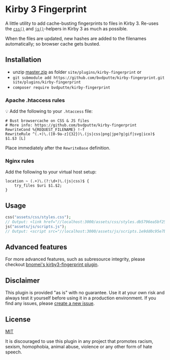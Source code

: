 # Kirby 3 Fingerprint

A little utility to add cache-busting fingerprints to files in Kirby 3.
Re-uses the [`css()`](https://getkirby.com/docs/reference/templates/helpers/css) and [`js()`](https://getkirby.com/docs/reference/templates/helpers/js)-helpers in Kirby 3 as much as possible.

When the files are updated, new hashes are added to the filenames automatically; so browser cache gets busted.

## Installation

- unzip [master.zip](https://github.com/bvdputte/kirby-fingerprint/archive/master.zip) as folder `site/plugins/kirby-fingerprint` or
- `git submodule add https://github.com/bvdputte/kirby-fingerprint.git site/plugins/kirby-fingerprint`
- `composer require bvdputte/kirby-fingerprint`

### Apache .htaccess rules

💡 Add the following to your `.htaccess` file:

```
# Bust browsercache on CSS & JS files
# More info: https://github.com/bvdputte/kirby-fingerprint
RewriteCond %{REQUEST_FILENAME} !-f
RewriteRule ^(.+)\.([0-9a-z]{32})\.(js|css|png|jpe?g|gif|svg|ico)$ $1.$3 [L]
```

Place immediately after the `RewriteBase` definition.

### Nginx rules

Add the following to your virtual host setup:

```
location ~ (.+)\.(?:\d+)\.(js|css)$ {
    try_files $uri $1.$2;
}
```

## Usage

```php
css("assets/css/styles.css");
// Output: <link href="//localhost:3000/assets/css/styles.db5796ea5bf253bb7be3526eb083e068.css" rel="stylesheet">
js("assets/js/scripts.js");
// Output: <script src="//localhost:3000/assets/js/scripts.1e9dd0c95e7b12ce96729501c7585deb.js"></script>
```

## Advanced features

For more advanced features, such as subresource integrity, please checkout [bnomei's kirby3-fingerprint plugin](https://github.com/bnomei/kirby3-fingerprint).

## Disclaimer

This plugin is provided "as is" with no guarantee. Use it at your own risk and always test it yourself before using it in a production environment. If you find any issues, please [create a new issue](https://github.com/bvdputte/kirby-fingerprint/issues/new).

## License

[MIT](https://opensource.org/licenses/MIT)

It is discouraged to use this plugin in any project that promotes racism, sexism, homophobia, animal abuse, violence or any other form of hate speech.